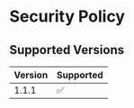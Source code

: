 # Security Policy

## Supported Versions

| Version | Supported          |
| ------- | ------------------ |
| 1.1.1   | :white_check_mark: |

